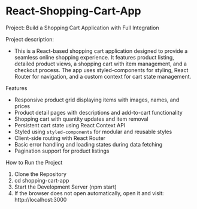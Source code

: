 # React-Shopping-Cart-App
Project: Build a Shopping Cart Application with Full Integration

Project description:
- This is a React-based shopping cart application designed to provide a seamless online shopping experience. It features product listing, detailed product views, a shopping cart with item management, and a checkout process. The app uses styled-components for styling, React Router for navigation, and a custom context for cart state management.

Features
- Responsive product grid displaying items with images, names, and prices
- Product detail pages with descriptions and add-to-cart functionality
- Shopping cart with quantity updates and item removal
- Persistent cart state using React Context API
- Styled using `styled-components` for modular and reusable styles
- Client-side routing with React Router
- Basic error handling and loading states during data fetching
- Pagination support for product listings

How to Run the Project

1. Clone the Repository
2. cd shopping-cart-app
3. Start the Development Server (npm start)
4. If the browser does not open automatically, open it and visit: http://localhost:3000
